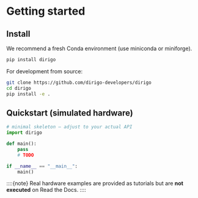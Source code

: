 # Getting started

## Install

We recommend a fresh Conda environment (use miniconda or miniforge).

```bash
pip install dirigo
```

For development from source:

```bash
git clone https://github.com/dirigo-developers/dirigo
cd dirigo
pip install -e .
```

## Quickstart (simulated hardware)

```python
# minimal skeleton — adjust to your actual API
import dirigo

def main():
    pass
    # TODO

if __name__ == "__main__":
    main()
```

::::{note}
Real hardware examples are provided as tutorials but are **not executed** on Read the Docs.
::::
